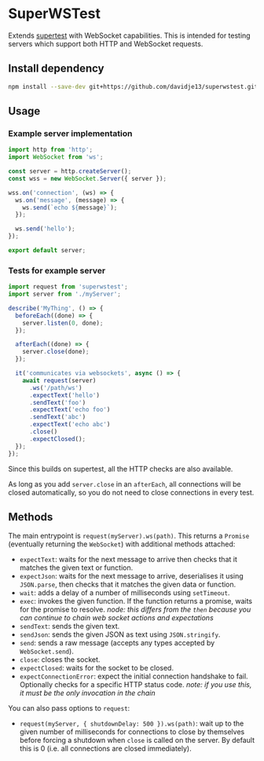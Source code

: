 # SuperWSTest

Extends [supertest](https://github.com/visionmedia/supertest) with
WebSocket capabilities. This is intended for testing servers which
support both HTTP and WebSocket requests.

## Install dependency

```bash
npm install --save-dev git+https://github.com/davidje13/superwstest.git#semver:^1.0.6
```

## Usage

### Example server implementation

```javascript
import http from 'http';
import WebSocket from 'ws';

const server = http.createServer();
const wss = new WebSocket.Server({ server });

wss.on('connection', (ws) => {
  ws.on('message', (message) => {
    ws.send(`echo ${message}`);
  });

  ws.send('hello');
});

export default server;
```

### Tests for example server

```javascript
import request from 'superwstest';
import server from './myServer';

describe('MyThing', () => {
  beforeEach((done) => {
    server.listen(0, done);
  });

  afterEach((done) => {
    server.close(done);
  });

  it('communicates via websockets', async () => {
    await request(server)
      .ws('/path/ws')
      .expectText('hello')
      .sendText('foo')
      .expectText('echo foo')
      .sendText('abc')
      .expectText('echo abc')
      .close()
      .expectClosed();
  });
});
```

Since this builds on supertest, all the HTTP checks are also available.

As long as you add `server.close` in an `afterEach`, all connections
will be closed automatically, so you do not need to close connections
in every test.

## Methods

The main entrypoint is `request(myServer).ws(path)`. This returns a
`Promise` (eventually returning the `WebSocket`) with additional
methods attached:

- `expectText`: waits for the next message to arrive then checks that
  it matches the given text or function.
- `expectJson`: waits for the next message to arrive, deserialises it
  using `JSON.parse`, then checks that it matches the given data or
  function.
- `wait`: adds a delay of a number of milliseconds using `setTimeout`.
- `exec`: invokes the given function. If the function returns a
  promise, waits for the promise to resolve.
  *node: this differs from the `then` because you can continue to chain
  web socket actions and expectations*
- `sendText`: sends the given text.
- `sendJson`: sends the given JSON as text using `JSON.stringify`.
- `send`: sends a raw message (accepts any types accepted by
  `WebSocket.send`).
- `close`: closes the socket.
- `expectClosed`: waits for the socket to be closed.
- `expectConnectionError`: expect the initial connection handshake to
  fail. Optionally checks for a specific HTTP status code.
  *note: if you use this, it must be the only invocation in the chain*

You can also pass options to `request`:

- `request(myServer, { shutdownDelay: 500 }).ws(path)`: wait up to
  the given number of milliseconds for connections to close by
  themselves before forcing a shutdown when `close` is called on the
  server. By default this is 0 (i.e. all connections are closed
  immediately).
